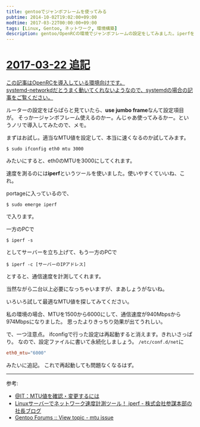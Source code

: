 ```yaml
---
title: gentooでジャンボフレームを使ってみる
pubtime: 2014-10-02T19:02:00+09:00
modtime: 2017-03-22T00:00:00+09:00
tags: [Linux, Gentoo, ネットワーク, 環境構築]
description: gentoo/OpenRCの環境でジャンボフレームの設定をしてみました。iperfを最適使って最適なMTU値を探して、最後に永続化の設定をしています。
---
```


<ins date="2017-03-22">

# 2017-03-22 追記

この記事はOpenRCを導入している環境向けです。  
systemd-networkdだとうまく動いてくれないようなので、[systemdの場合の記事](/blog/2017/03/gentoo-systemd-networkd-change-mtu)をご覧ください。

</ins>

ルーターの設定をぱらぱらと見ていたら、**use jumbo frame**なんて設定項目が。
そっかージャンボフレーム使えるのかー。んじゃあ使ってみるかー。というノリで導入してみたので、メモ。

まずはお試し。適当なMTU値を設定して、本当に速くなるのか試してみます。
``` shell
$ sudo ifconfig eth0 mtu 3000
```
みたいにすると、eth0のMTUを3000にしてくれます。

速度を測るのには**iperf**というツールを使いました。使いやすくていいね、これ。

portageに入っているので、
``` shell
$ sudo emerge iperf
```
で入ります。

一方のPCで
``` shell
$ iperf -s
```
としてサーバーを立ち上げて、もう一方のPCで
``` shell
$ iperf -c [サーバーのIPアドレス]
```
とすると、通信速度を計測してくれます。

当然ながら二台以上必要になっちゃいますが、まあしょうがないね。

いろいろ試して最適なMTU値を探してみてください。

私の環境の場合、MTUを1500から6000にして、通信速度が940Mbpsから974Mbpsになりました。
思ったよりきっちり効果が出てうれしい。

で、一つ注意点。
ifconfigで行った設定は再起動すると消えます。きれいさっぱり。
なので、設定ファイルに書いて永続化しましょう。
`/etc/conf.d/net`に
``` toml
eth0_mtu="6000"
```
みたいに追記。
これで再起動しても問題なくなるはず。

---

参考:
- [@IT：MTU値を確認・変更するには](http://www.atmarkit.co.jp/flinux/rensai/linuxtips/418chkmtu.html)
- [Linuxサーバーでネットワーク速度計測ツール！ iperf - 株式会社参謀本部の社長ブログ](http://www.geek.sc/archives/582)
- [Gentoo Forums :: View topic - mtu issue](https://forums.gentoo.org/viewtopic-t-799384-start-0.html)
